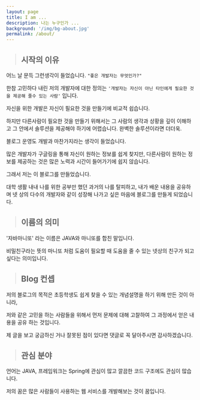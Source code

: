 ```yaml
---
layout: page
title: I am ... 
description: 나는 누구인가 ...
background: '/img/bg-about.jpg'
permalink: /about/
---
```

> ## 시작의 이유

어느 날 문득 그런생각이 들었습니다. ```"좋은 개발자는 무엇인가?"```

한참 고민하다 내린 저의 개발자에 대한 정의는 ``` '개발자는 자신이 아닌 타인에게 필요한 것을 제공해 줄수 있는 사람' ``` 입니다.  

자신을 위한 개발은 자신이 필요한 것을 만들기에 비교적 쉽습니다. 

하지만 다른사람이 필요한 것을 만들기 위해서는 그 사람의 생각과 상황을 깊이 이해하고 그 안에서 솔루션을 제공해야 하기에 어렵습니다. 완벽한 솔루션이라면 더더욱.

블로그 운영도 개발과 마찬가지라는 생각이 들었습니다. 

많은 개발자가 구글링을 통해 자신이 원하는 정보를 쉽게 찾지만, 다른사람이 원하는 정보를 제공하는 것은 많은 노력과 시간이 들어가기에 쉽지 않습니다. 

그래서 저는 이 블로그를 만들었습니다. 

대학 생활 내내 나를 위한 공부만 했던 과거의 나를 탈피하고, 내가 배운 내용을 공유하며 넷 상의 다수의 개발자와 같이 성장해 나가고 싶은 마음에 블로그를 만들게 되었습니다.


> ## 이름의 의미

'자바마니또' 라는 이름은 JAVA와 마니또를 합친 말입니다.

비밀친구라는 뜻의 마니또 처럼 도움이 필요할 때 도움을 줄 수 있는 넷상의 친구가 되고싶다는 의미입니다.


> ## Blog 컨셉

저의 블로그의 목적은 초등학생도 쉽게 찾을 수 있는 개념설명을 하기 위해 만든 것이 아니라,

저와 같은 고민을 하는 사람들을 위해서 먼저 문제에 대해 고찰하여 그 과정에서 얻은 내용을 공유 하는 것입니다.

제 글을 보고 궁금하신 거나 잘못된 점이 있다면 댓글로 꼭 달아주시면 감사하겠습니다.

> ## 관심 분야

언어는 JAVA, 프레임워크는 Spring에 관심이 많고 깔끔한 코드 구조에도 관심이 많습니다.

저의 꿈은 많은 사람들이 사용하는 웹 서비스를 개발해보는 것이 꿈입니다. 




